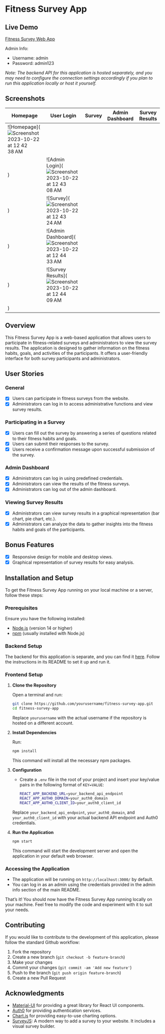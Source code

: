 # Fitness Survey App

## Live Demo

[Fitness Survey Web App](https://surveyfitness.onrender.com/)

Admin Info:
- Username: admin
- Password: admin123

*Note: The backend API for this application is hosted separately, and you may need to configure the connection settings accordingly if you plan to run this application locally or host it yourself.*

## Screenshots

|Homepage|User Login|Survey|Admin Dashboard|Survey Results|
|--------|-----------|------|---------------|--------------|
|![Homepage](![Screenshot 2023-10-22 at 12 42 38 AM](https://github.com/VigneshPerumal2/Survey-App/assets/34863107/f2a21131-a788-4b5a-8c5a-b1107b058811)
)|![Admin Login](![Screenshot 2023-10-22 at 12 43 08 AM](https://github.com/VigneshPerumal2/Survey-App/assets/34863107/40f417f5-52f7-4eae-b1dc-63bc174f82eb)
)|![Survey](![Screenshot 2023-10-22 at 12 43 24 AM](https://github.com/VigneshPerumal2/Survey-App/assets/34863107/6de4f487-a12d-4120-8575-60e2799ee922)
)|![Admin Dashboard](![Screenshot 2023-10-22 at 12 44 33 AM](https://github.com/VigneshPerumal2/Survey-App/assets/34863107/bd2be125-7265-4787-9453-c6ff203bff29)
)|![Survey Results](![Screenshot 2023-10-22 at 12 44 09 AM](https://github.com/VigneshPerumal2/Survey-App/assets/34863107/eefca181-8508-4aee-a44b-82a45e26971e)
)|

## Overview

This Fitness Survey App is a web-based application that allows users to participate in fitness-related surveys and administrators to view the survey results. The application is designed to gather information on the fitness habits, goals, and activities of the participants. It offers a user-friendly interface for both survey participants and administrators.

## User Stories

### General

- [x] Users can participate in fitness surveys from the website.
- [x] Administrators can log in to access administrative functions and view survey results.

### Participating in a Survey

- [x] Users can fill out the survey by answering a series of questions related to their fitness habits and goals.
- [x] Users can submit their responses to the survey.
- [x] Users receive a confirmation message upon successful submission of the survey.

### Admin Dashboard

- [x] Administrators can log in using predefined credentials.
- [x] Administrators can view the results of the fitness surveys.
- [x] Administrators can log out of the admin dashboard.

### Viewing Survey Results

- [x] Administrators can view survey results in a graphical representation (bar chart, pie chart, etc.).
- [x] Administrators can analyze the data to gather insights into the fitness habits and goals of the participants.

## Bonus Features

- [x] Responsive design for mobile and desktop views.
- [x] Graphical representation of survey results for easy analysis.

## Installation and Setup

To get the Fitness Survey App running on your local machine or a server, follow these steps:

### Prerequisites

Ensure you have the following installed:

- [Node.js](https://nodejs.org/en/download/) (version 14 or higher)
- [npm](https://www.npmjs.com/get-npm) (usually installed with Node.js)

### Backend Setup

The backend for this application is separate, and you can find it [here](https://github.com/yourusername/fitness-survey-backend). Follow the instructions in its README to set it up and run it.

### Frontend Setup

1. **Clone the Repository**

   Open a terminal and run:

   ```bash
   git clone https://github.com/yourusername/fitness-survey-app.git
   cd fitness-survey-app
   ```

   Replace `yourusername` with the actual username if the repository is hosted on a different account.

2. **Install Dependencies**

   Run:

   ```bash
   npm install
   ```

   This command will install all the necessary npm packages.

3. **Configuration**

   - Create a `.env` file in the root of your project and insert your key/value pairs in the following format of `KEY=VALUE`:
     ```bash
     REACT_APP_BACKEND_URL=your_backend_api_endpoint
     REACT_APP_AUTH0_DOMAIN=your_auth0_domain
     REACT_APP_AUTH0_CLIENT_ID=your_auth0_client_id
     ```

   Replace `your_backend_api_endpoint`, `your_auth0_domain`, and `your_auth0_client_id` with your actual backend API endpoint and Auth0 credentials.

4. **Run the Application**

   ```bash
   npm start
   ```

   This command will start the development server and open the application in your default web browser.

### Accessing the Application

- The application will be running on `http://localhost:3000/` by default.
- You can log in as an admin using the credentials provided in the admin info section of the main README.

That’s it! You should now have the Fitness Survey App running locally on your machine. Feel free to modify the code and experiment with it to suit your needs.

## Contributing

If you would like to contribute to the development of this application, please follow the standard Github workflow:

1. Fork the repository
2. Create a new branch (`git checkout -b feature-branch`)
3. Make your changes
4. Commit your changes (`git commit -am 'Add new feature'`)
5. Push to the branch (`git push origin feature-branch`)
6. Create a new Pull Request


## Acknowledgments

- [Material-UI](https://mui.com/) for providing a great library for React UI components.
- [Auth0](https://auth0.com/) for providing authentication services.
- [Chart.js](https://www.chartjs.org/) for providing easy-to-use charting options.
- [SurveyJS](https://surveyjs.io/): A modern way to add a survey to your website. It includes a visual survey builder.


